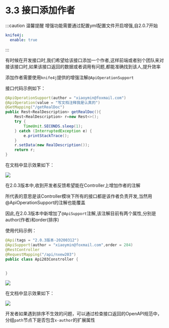 # 3.3 接口添加作者


:::caution 温馨提醒
增强功能需要通过配置yml配置文件开启增强,自2.0.7开始
```yml
knife4j:
  enable: true
```
:::

有时候在开发接口时,我们希望给该接口添加一个作者,这样前端或者别个团队来对接该接口时,如果该接口返回的数据或者调用有问题,都能准确找到该人,提升效率

添加作者需要使用`knife4j`提供的增强注解`@ApiOperationSupport`


接口代码示例如下：

```java
@ApiOperationSupport(author = "xiaoymin@foxmail.com")
@ApiOperation(value = "写文档注释我是认真的")
@GetMapping("/getRealDoc")
public Rest<RealDescription> getRealDoc(){
    Rest<RealDescription> r=new Rest<>();
    try {
        TimeUnit.SECONDS.sleep(1);
    } catch (InterruptedException e) {
        e.printStackTrace();
    }
    r.setData(new RealDescription());
    return r;
}
```

在文档中显示效果如下：

![](/knife4j/images/2-0-2/debug-3.png)


在2.0.3版本中,收到开发者反馈希望能在Controller上增加作者的注解

所代表的意思是该Controller模块下所有的接口都是该作者负责开发,当然用@ApiOperationSupport的注解也能覆盖

因此,在2.0.3版本中新增加了`@ApiSupport`注解,该注解目前有两个属性,分别是author(作者)和order(排序)

使用代码示例：
```java
@Api(tags = "2.0.3版本-20200312")
@ApiSupport(author = "xiaoymin@foxmail.com",order = 284)
@RestController
@RequestMapping("/api/nxew203")
public class Api203Constroller {
    
    
}
```
![](/knife4j/images/knife4j/plus/author.png)

在文档中显示效果如下：

![](/knife4j/images/2-0-2/debug-3.png)

 开发者如果遇到排序不生效的问题，可以通过检查接口返回的OpenAPI规范中，分组`path`节点下是否包含`x-author`的扩展属性
 
